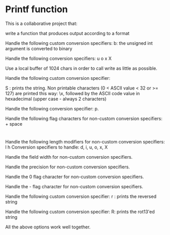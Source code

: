# Printf function
This is a collaborative project that:

write a function that produces output according to a format


Handle the following custom conversion specifiers:
b: the unsigned int argument is converted to binary


Handle the following conversion specifiers:
u
o
x
X


Use a local buffer of 1024 chars in order to call write as little as possible.


Handle the following custom conversion specifier:

S : prints the string.
Non printable characters (0 < ASCII value < 32 or >= 127) are printed this way: \x, followed by the ASCII code value in hexadecimal (upper case - always 2 characters)


Handle the following conversion specifier: p.


Handle the following flag characters for non-custom conversion specifiers: 
+
space
#


Handle the following length modifiers for non-custom conversion specifiers:
l
h
Conversion specifiers to handle: d, i, u, o, x, X


Handle the field width for non-custom conversion specifiers.


Handle the precision for non-custom conversion specifiers.


Handle the 0 flag character for non-custom conversion specifiers.


Handle the - flag character for non-custom conversion specifiers.


Handle the following custom conversion specifier:
r : prints the reversed string


Handle the following custom conversion specifier:
R: prints the rot13'ed string


All the above options work well together.

